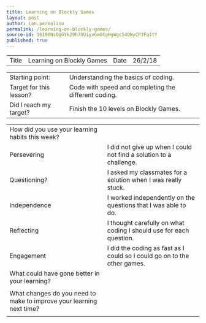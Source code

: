 ```yaml
---
title: Learning on Blockly Games
layout: post
author: ian.permalino
permalink: /learning-on-blockly-games/
source-id: 16196NsOgGYk29h7XUiyvGm6CgHgWgc54ONyCPJFq1tY
published: true
---
```

<table>
  <tr>
    <td>Title</td>
    <td>Learning on Blockly Games</td>
    <td>Date</td>
    <td>26/2/18</td>
  </tr>
</table>


<table>
  <tr>
    <td>Starting point:</td>
    <td>Understanding the basics of coding.</td>
  </tr>
  <tr>
    <td>Target for this lesson?</td>
    <td>Code with speed and completing the different coding.</td>
  </tr>
  <tr>
    <td>Did I reach my target? </td>
    <td>Finish the 10 levels on Blockly Games.</td>
  </tr>
</table>


<table>
  <tr>
    <td>How did you use your learning habits this week?</td>
    <td></td>
  </tr>
  <tr>
    <td>Persevering</td>
    <td>I did not give up when I could not find a solution to a challenge.</td>
  </tr>
  <tr>
    <td>Questioning?</td>
    <td>I asked my classmates for a solution when I was really stuck.</td>
  </tr>
  <tr>
    <td>Independence</td>
    <td>I worked independently on the questions that I was able to do.</td>
  </tr>
  <tr>
    <td>Reflecting</td>
    <td>I thought carefully on what coding I should use for each question.</td>
  </tr>
  <tr>
    <td>Engagement</td>
    <td>I did the coding as fast as I could so I could go on to the other games.</td>
  </tr>
  <tr>
    <td>What could have gone better in your learning?</td>
    <td></td>
  </tr>
  <tr>
    <td></td>
    <td></td>
  </tr>
  <tr>
    <td>What changes do you need to make to improve your learning next time?</td>
    <td></td>
  </tr>
  <tr>
    <td></td>
    <td></td>
  </tr>
</table>



